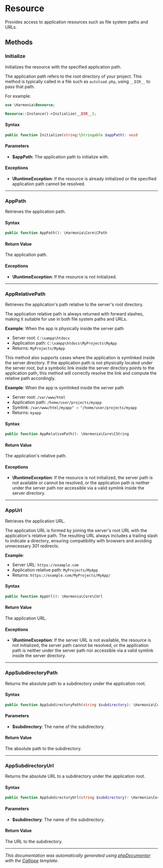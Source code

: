 # Resource

Provides access to application resources such as file system paths and URLs.

## Methods

### Initialize

Initializes the resource with the specified application path.

The application path refers to the root directory of your project.
This method is typically called in a file such as `autoload.php`,
using `__DIR__` to pass that path.

For example:
```php
use \Harmonia\Resource;

Resource::Instance()->Initialize(__DIR__);
```

#### Syntax

```php
public function Initialize(string|\Stringable $appPath): void
```

#### Parameters

- **$appPath**: The application path to initialize with.

#### Exceptions

- **\RuntimeException**: If the resource is already initialized or the specified application path cannot be resolved.

---

### AppPath

Retrieves the application path.

#### Syntax

```php
public function AppPath(): \Harmonia\Core\CPath
```

#### Return Value

The application path.

#### Exceptions

- **\RuntimeException**: If the resource is not initialized.

---

### AppRelativePath

Retrieves the application's path relative to the server's root directory.

The application relative path is always returned with forward slashes,
making it suitable for use in both file system paths and URLs.

**Example**: When the app is physically inside the server path
  - Server root: `C:\xampp\htdocs`
  - Application path: `C:\xampp\htdocs\MyProjects\MyApp`
  - Returns: `MyProjects/MyApp`

This method also supports cases where the application is symlinked inside
the server directory. If the application path is not physically located
under the server root, but a symbolic link inside the server directory
points to the application path, this method will correctly resolve the
link and compute the relative path accordingly.

**Example**: When the app is symlinked inside the server path
  - Server root: `/var/www/html`
  - Application path: `/home/user/projects/myapp`
  - Symlink: `/var/www/html/myapp" → "/home/user/projects/myapp`
  - Returns: `myapp`

#### Syntax

```php
public function AppRelativePath(): \Harmonia\Core\CString
```

#### Return Value

The application's relative path.

#### Exceptions

- **\RuntimeException**: If the resource is not initialized, the server path is not available or cannot be resolved, or the application path is neither under the server path nor accessible via a valid symlink inside the server directory.

---

### AppUrl

Retrieves the application URL.

The application URL is formed by joining the server's root URL with the
application's relative path. The resulting URL always includes a trailing
slash to indicate a directory, ensuring compatibility with browsers and
avoiding unnecessary 301 redirects.

**Example**:
  - Server URL: `https://example.com`
  - Application relative path: `MyProjects/MyApp`
  - Returns: `https://example.com/MyProjects/MyApp/`

#### Syntax

```php
public function AppUrl(): \Harmonia\Core\CUrl
```

#### Return Value

The application URL.

#### Exceptions

- **\RuntimeException**: If the server URL is not available, the resource is not initialized, the server path cannot be resolved, or the application path is neither under the server path nor accessible via a valid symlink inside the server directory.

---

### AppSubdirectoryPath

Returns the absolute path to a subdirectory under the application root.

#### Syntax

```php
public function AppSubdirectoryPath(string $subdirectory): \Harmonia\Core\CPath
```

#### Parameters

- **$subdirectory**: The name of the subdirectory.

#### Return Value

The absolute path to the subdirectory.

---

### AppSubdirectoryUrl

Returns the absolute URL to a subdirectory under the application root.

#### Syntax

```php
public function AppSubdirectoryUrl(string $subdirectory): \Harmonia\Core\CUrl
```

#### Parameters

- **$subdirectory**: The name of the subdirectory.

#### Return Value

The URL to the subdirectory.

---

*This documentation was automatically generated using [phpDocumentor](http://www.phpdoc.org/) with the [Calliope](https://github.com/DaphneWebFramework/Calliope) template.*
